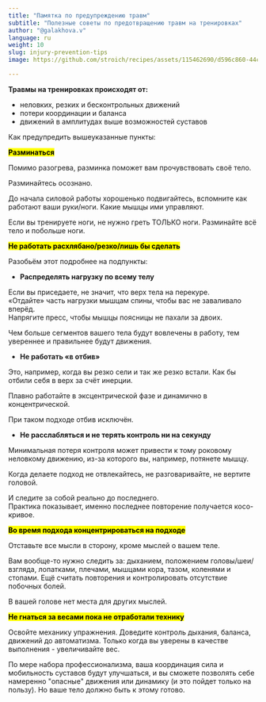 ```yaml
---
title: "Памятка по предупреждению травм"
subtitle: "Полезные советы по предотвращению травм на тренировках"
author: "@galakhova.v"
language: ru
weight: 10
slug: injury-prevention-tips
image: https://github.com/stroich/recipes/assets/115462690/d596c860-44cd-45c0-88b8-c1539f60d534

---
```



**Травмы на тренировках происходят от:**
⠀
- неловких, резких и бесконтрольных движений
- потери координации и баланса
- движений в амплитудах выше возможностей суставов

Как предупредить вышеуказанные пункты:    

<mark>**Разминаться**</mark>

Помимо разогрева, разминка поможет вам прочувствовать своё тело.

Разминайтесь осознано.

До начала силовой работы хорошенько подвигайтесь, вспомните как работают ваши руки/ноги. Какие мышцы ими управляют.

Если вы тренируете ноги, не нужно греть ТОЛЬКО ноги. Разминайте всё тело и побольше ноги.

<mark>**Не работать расхлябано/резко/лишь бы сделать**</mark>

Разобьём этот подробнее на подпункты:

- **Распределять нагрузку по всему телу**

Если вы приседаете, не значит, что верх тела на перекуре.   
«Отдайте» часть нагрузки мышцам спины, чтобы вас не заваливало вперёд.   
Напрягите пресс, чтобы мышцы поясницы не пахали за двоих.

Чем больше сегментов вашего тела будут вовлечены в работу, тем увереннее и правильнее будут движения.

- **Не работать «в отбив»**

Это, например, когда вы резко сели и так же резко встали. Как бы отбили себя в верх за счёт инерции.

Плавно работайте в эксцентрической фазе и динамично в концентрической.

При таком подходе отбив исключён.

- **Не расслабляться и не терять контроль ни на секунду**

Минимальная потеря контроля может привести к тому роковому неловкому движению, из-за которого вы, например, потянете мышцу.

Когда делаете подход не отвлекайтесь, не разговаривайте, не вертите головой.

И следите за собой реально до последнего.    
Практика показывает, именно последнее повторение получается косо-кривое.

<mark>**Во время подхода концентрироваться на подходе**</mark>

Отставьте все мысли в сторону, кроме мыслей о вашем теле.

Вам вообще-то нужно следить за:
дыханием, положением головы/шеи/взгляда, лопатками, плечами, мышцами кора, тазом, коленями и стопами.
Ещё считать повторения и контролировать отсутствие побочных болей.

В вашей голове нет места для других мыслей.

<mark>**Не гнаться за весами пока не отработали технику**</mark>

Освойте механику упражнения. Доведите контроль дыхания, баланса, движений до автоматизма.
Только когда вы уверены в качестве выполнения - увеличивайте вес.
   
   
По мере набора профессионализма, ваша координация сила и мобильность суставов будут улучшаться, и вы сможете позволять себе намеренно 
"опасные" движения или динамику (и это пойдет только на пользу). Но ваше тело должно быть к этому готово.

